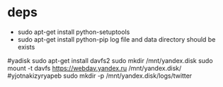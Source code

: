 # deps

* sudo apt-get install python-setuptools
* sudo apt-get install python-pip
log file and data directory should be exists

#yadisk
sudo apt-get install davfs2
sudo mkdir /mnt/yandex.disk
sudo mount -t davfs https://webdav.yandex.ru /mnt/yandex.disk/
#yjotnakizyryapeb
sudo mkdir -p /mnt/yandex.disk/logs/twitter



